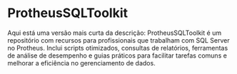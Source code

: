 # ProtheusSQLToolkit
 Aqui está uma versão mais curta da descrição:  ProtheusSQLToolkit é um repositório com recursos para profissionais que trabalham com SQL Server no Protheus. Inclui scripts otimizados, consultas de relatórios, ferramentas de análise de desempenho e guias práticos para facilitar tarefas comuns e melhorar a eficiência no gerenciamento de dados.
